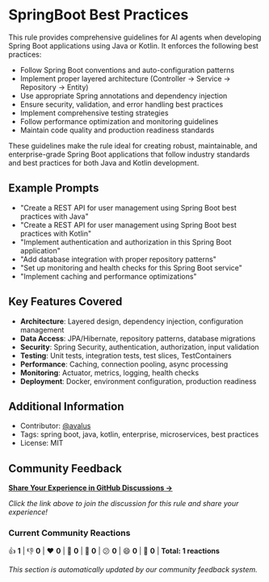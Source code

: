 # SpringBoot Best Practices

This rule provides comprehensive guidelines for AI agents when developing Spring Boot applications using Java or Kotlin. It enforces the following best practices:

- Follow Spring Boot conventions and auto-configuration patterns
- Implement proper layered architecture (Controller → Service → Repository → Entity)
- Use appropriate Spring annotations and dependency injection
- Ensure security, validation, and error handling best practices
- Implement comprehensive testing strategies
- Follow performance optimization and monitoring guidelines
- Maintain code quality and production readiness standards

These guidelines make the rule ideal for creating robust, maintainable, and enterprise-grade Spring Boot applications that follow industry standards and best practices for both Java and Kotlin development.

## Example Prompts

- "Create a REST API for user management using Spring Boot best practices with Java"
- "Create a REST API for user management using Spring Boot best practices with Kotlin"
- "Implement authentication and authorization in this Spring Boot application"
- "Add database integration with proper repository patterns"
- "Set up monitoring and health checks for this Spring Boot service"
- "Implement caching and performance optimizations"

## Key Features Covered

- **Architecture**: Layered design, dependency injection, configuration management
- **Data Access**: JPA/Hibernate, repository patterns, database migrations
- **Security**: Spring Security, authentication, authorization, input validation
- **Testing**: Unit tests, integration tests, test slices, TestContainers
- **Performance**: Caching, connection pooling, async processing
- **Monitoring**: Actuator, metrics, logging, health checks
- **Deployment**: Docker, environment configuration, production readiness

## Additional Information

- Contributor: [@avalus](https://github.com/avalus)
- Tags: spring boot, java, kotlin, enterprise, microservices, best practices
- License: MIT

## Community Feedback

**[Share Your Experience in GitHub Discussions →](https://github.com/avalus/rulebase/discussions)**

*Click the link above to join the discussion for this rule and share your experience!*

### Current Community Reactions
<!-- STATS_START -->
👍 **1** | 👎 **0** | ❤️ **0** | 🚀 **0** | 👀 **0** | 😕 **0** | 😄 **0** | 🎉 **0** | **Total: 1 reactions**
<!-- STATS_END -->

*This section is automatically updated by our community feedback system.*